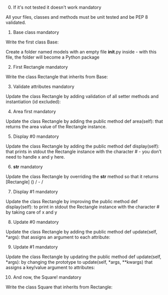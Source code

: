 
0. If it's not tested it doesn't work
mandatory

All your files, classes and methods must be unit tested and be PEP 8 validated. 

1. Base class
mandatory

Write the first class Base:

Create a folder named models with an empty file __init__.py inside - with this file, the folder will become a Python package

2. First Rectangle
mandatory

Write the class Rectangle that inherits from Base:

3. Validate attributes
mandatory

Update the class Rectangle by adding validation of all setter methods and instantiation (id excluded):

4. Area first
mandatory

Update the class Rectangle by adding the public method def area(self): that returns the area value of the Rectangle instance.

5. Display #0
mandatory

Update the class Rectangle by adding the public method def display(self): that prints in stdout the Rectangle instance with the character # - you don’t need to handle x and y here.

6. __str__
mandatory

Update the class Rectangle by overriding the __str__ method so that it returns [Rectangle] (<id>) <x>/<y> - <width>/<height>

7. Display #1
mandatory

Update the class Rectangle by improving the public method def display(self): to print in stdout the Rectangle instance with the character # by taking care of x and y



8. Update #0
mandatory

Update the class Rectangle by adding the public method def update(self, *args): that assigns an argument to each attribute:


9. Update #1
mandatory

Update the class Rectangle by updating the public method def update(self, *args): by changing the prototype to update(self, *args, **kwargs) that assigns a key/value argument to attributes:


10. And now, the Square!
mandatory

Write the class Square that inherits from Rectangle:
